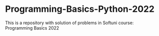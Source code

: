 # Programming-Basics-Python-2022
This is a repository with solution of problems in Softuni course: Programming Basics 2022
